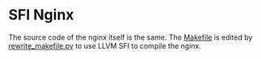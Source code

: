 # SFI Nginx
The source code of the nginx itself is the same. The [Makefile](objs/Makefile) is edited by [rewrite_makefile.py](./rewrite_makefile.py) to use LLVM SFI to compile the nginx.
